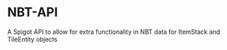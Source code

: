 # NBT-API
A Spigot API to allow for extra functionality in NBT data for ItemStack and TileEntity objects
